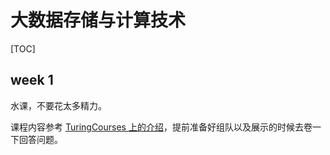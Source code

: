 # 大数据存储与计算技术

[TOC]

## week 1

水课，不要花太多精力。

课程内容参考 [TuringCourses 上的介绍](https://zju-turing.github.io/TuringCourses/major_module/big_data_storage/)，提前准备好组队以及展示的时候去卷一下回答问题。